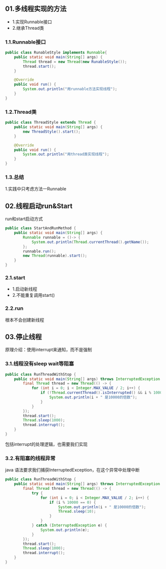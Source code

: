 ## 01.多线程实现的方法
- 1.实现Runnable接口
- 2.继承Thread类

### 1.1.Runnable接口
```java
public class RunableStyle implements Runnable{
    public static void main(String[] args) {
        Thread thread = new Thread(new RunableStyle());
        thread.start();
    }

    @Override
    public void run() {
        System.out.println("用runnable方法实现线程");
    }
}
```

### 1.2.Thread类
```java
public class ThreadStyle extends Thread {
    public static void main(String[] args) {
        new ThreadStyle().start();
    }

    @Override
    public void run() {
        System.out.println("用thread类实现线程");
    }
}
```

### 1.3.总结
1.实践中只考虑方法一Runnable

## 02.线程启动run&Start
run和start启动方式
```java
public class StartAndRunMethod {
    public static void main(String[] args) {
        Runnable runnable = ()-> {
            System.out.println(Thread.currentThread().getName());
        };
        runnable.run();
        new Thread(runnable).start();
    }
}
```

### 2.1.start
- 1.启动新线程
- 2.不能重复调用start()

### 2.2.run
根本不会创建新线程

## 03.停止线程
原理介绍：使用interrupt来通知，而不是强制

### 3.1.线程没有sleep wait等阻塞
```java
public class RunThreadWithStop {
    public static void main(String[] args) throws InterruptedException {
        final Thread thread = new Thread(() -> {
            for (int i = 0; i < Integer.MAX_VALUE / 2; i++) {
                if (!Thread.currentThread().isInterrupted() && i % 10000 == 0) {
                    System.out.println(i + " 是10000的倍数");
                }
            }
        });
        thread.start();
        Thread.sleep(1000);
        thread.interrupt();
    }
}
```
包括interrupt的处理逻辑，也需要我们实现


### 3.2.有阻塞的线程异常
java 语法要求我们捕获InterruptedException，在这个异常中处理中断
```java
public class RunThreadWithStop {
    public static void main(String[] args) throws InterruptedException {
        final Thread thread = new Thread(() -> {
            try {
                for (int i = 0; i < Integer.MAX_VALUE / 2; i++) {
                    if (i % 10000 == 0) {
                        System.out.println(i + " 是10000的倍数");
                        Thread.sleep(10);
                    }
                }
            } catch (InterruptedException e) {
                System.out.println(e);
            }
        });
        thread.start();
        Thread.sleep(1000);
        thread.interrupt();
    }
}
```